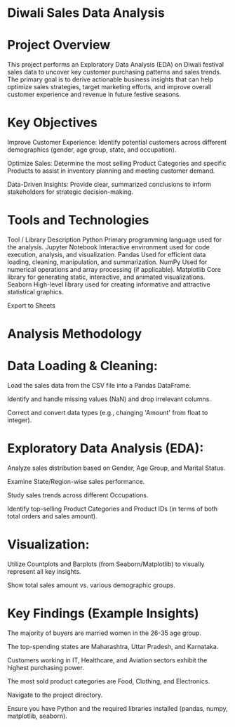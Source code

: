 # Diwali Sales Data Analysis
# Project Overview
This project performs an Exploratory Data Analysis (EDA) on Diwali festival sales data to uncover key customer purchasing patterns and sales trends. The primary goal is to derive actionable business insights that can help optimize sales strategies, target marketing efforts, and improve overall customer experience and revenue in future festive seasons.

# Key Objectives
Improve Customer Experience: Identify potential customers across different demographics (gender, age group, state, and occupation).

Optimize Sales: Determine the most selling Product Categories and specific Products to assist in inventory planning and meeting customer demand.

Data-Driven Insights: Provide clear, summarized conclusions to inform stakeholders for strategic decision-making.

# Tools and Technologies
Tool / Library	Description
Python	Primary programming language used for the analysis.
Jupyter Notebook	Interactive environment used for code execution, analysis, and visualization.
Pandas	Used for efficient data loading, cleaning, manipulation, and summarization.
NumPy	Used for numerical operations and array processing (if applicable).
Matplotlib	Core library for generating static, interactive, and animated visualizations.
Seaborn	High-level library used for creating informative and attractive statistical graphics.

Export to Sheets

# Analysis Methodology

# Data Loading & Cleaning:

Load the sales data from the CSV file into a Pandas DataFrame.

Identify and handle missing values (NaN) and drop irrelevant columns.

Correct and convert data types (e.g., changing 'Amount' from float to integer).

# Exploratory Data Analysis (EDA):

Analyze sales distribution based on Gender, Age Group, and Marital Status.

Examine State/Region-wise sales performance.

Study sales trends across different Occupations.

Identify top-selling Product Categories and Product IDs (in terms of both total orders and sales amount).

# Visualization:

Utilize Countplots and Barplots (from Seaborn/Matplotlib) to visually represent all key insights.

Show total sales amount vs. various demographic groups.

# Key Findings (Example Insights)

The majority of buyers are married women in the 26-35 age group.

The top-spending states are Maharashtra, Uttar Pradesh, and Karnataka.

Customers working in IT, Healthcare, and Aviation sectors exhibit the highest purchasing power.

The most sold product categories are Food, Clothing, and Electronics.

Navigate to the project directory.

Ensure you have Python and the required libraries installed (pandas, numpy, matplotlib, seaborn).


